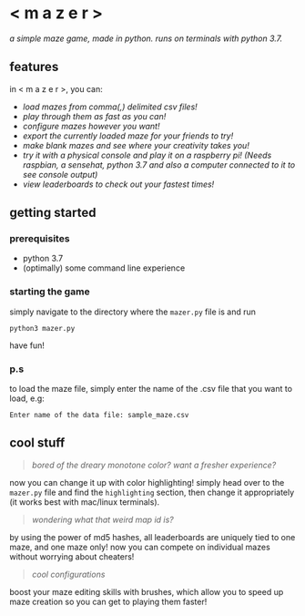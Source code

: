# < m a z e r >
_a simple maze game, made in python. runs on terminals with python 3.7._
## features

in < m a z e r >, you can:
- _load mazes from comma(,) delimited csv files!_
- _play through them as fast as you can!_
- _configure mazes however you want!_
- _export the currently loaded maze for your friends to try!_
- _make blank mazes and see where your creativity takes you!_
- _try it with a physical console and play it on a raspberry pi! (Needs raspbian, a sensehat, python 3.7 and also a computer connected to it to see console output)_
- _view leaderboards to check out your fastest times!_

## getting started
### prerequisites
- python 3.7
- (optimally) some command line experience

### starting the game
simply navigate to the directory where the `mazer.py` file is and run

`python3 mazer.py`

have fun!

### p.s
to load the maze file, simply enter the name of the .csv file that you want to load, e.g:

`Enter name of the data file: sample_maze.csv`

## cool stuff
> _bored of the dreary monotone color? want a fresher experience?_

now you can change it up with color highlighting! simply head over to the `mazer.py` file and find the `highlighting` section, then change it appropriately (it works best with mac/linux terminals).

> _wondering what that weird map id is?_

by using the power of md5 hashes, all leaderboards are uniquely tied to one maze, and one maze only! now you can compete on individual mazes without worrying about cheaters!

> _cool configurations_

boost your maze editing skills with brushes, which allow you to speed up maze creation so you can get to playing them faster!
